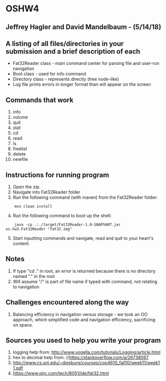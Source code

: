 # OSHW4

## Jeffrey Hagler and David Mandelbaum - (5/14/18)
## A listing of all files/directories in your submission and a brief description of each
  * Fat32Reader class - main command center for parsing file and user-run navigation
  * Boot class - used for info command
  * Directory class - represents directly (tree node-like)
  * Log file prints errors in longer format than will appear on the screen

## Commands that work
 1. info
 2. volume 
 3. quit
 4. stat
 5. cd
 6. read
 7. ls
 8. freelist
 9. delete
 10. newfile

##	Instructions for running program
 1. Open the zip.
 2. Navigate into Fat32Reader folder
 3. Run the following command (with maven) from the Fat32Reader folder:
```
    mvn clean install
```
 4. Run the following command to boot up the shell:
 
```
    java -cp .:./target/Fat32Reader-1.0-SNAPSHOT.jar os.hw3.Fat32Reader "fat32.img" 
```     
 5. Start inputting commands and navigate, read and quit to your heart's content.
 
##	Notes
 1. If type "cd ." in root, an error is returned because there is no directory named "."
    in the root
 2. Will assume "/" is part of file name if typed with command, not relating to navigation

##	Challenges encountered along the way
 1. Balancing efficiency in navigation versus storage - we took an OO approach, which 
    simplified code and navigation efficiency, sacrificing on space.

##	Sources you used to help you write your program
 1. logging help from: http://www.vogella.com/tutorials/Logging/article.html
 2. hex to decimal help from: //https://stackoverflow.com/a/26738067
 3. http://www.cs.uni.edu/~diesburg/courses/cop4610_fall10/week11/week11.pdf
 4. https://www.pjrc.com/tech/8051/ide/fat32.html
 

